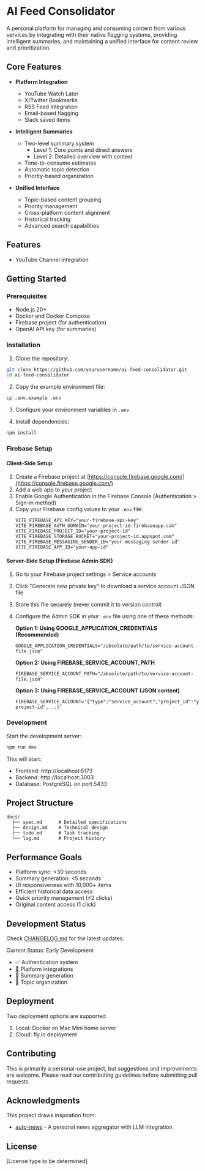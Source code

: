 # AI Feed Consolidator

A personal platform for managing and consuming content from various services by integrating with their native flagging systems, providing intelligent summaries, and maintaining a unified interface for content review and prioritization.

## Core Features

- **Platform Integration**
  - YouTube Watch Later
  - X/Twitter Bookmarks
  - RSS Feed Integration
  - Email-based flagging
  - Slack saved items

- **Intelligent Summaries**
  - Two-level summary system
    - Level 1: Core points and direct answers
    - Level 2: Detailed overview with context
  - Time-to-consume estimates
  - Automatic topic detection
  - Priority-based organization

- **Unified Interface**
  - Topic-based content grouping
  - Priority management
  - Cross-platform content alignment
  - Historical tracking
  - Advanced search capabilities

## Features
- YouTube Channel Integration

## Getting Started

### Prerequisites
- Node.js 20+
- Docker and Docker Compose
- Firebase project (for authentication)
- OpenAI API key (for summaries)

### Installation
1. Clone the repository:
```bash
git clone https://github.com/yourusername/ai-feed-consolidator.git
cd ai-feed-consolidator
```

2. Copy the example environment file:
```bash
cp .env.example .env
```

3. Configure your environment variables in `.env`

4. Install dependencies:
```bash
npm install
```

### Firebase Setup

#### Client-Side Setup
1. Create a Firebase project at [https://console.firebase.google.com/](https://console.firebase.google.com/)
2. Add a web app to your project
3. Enable Google Authentication in the Firebase Console (Authentication > Sign-in method)
4. Copy your Firebase config values to your `.env` file:
   ```
   VITE_FIREBASE_API_KEY="your-firebase-api-key"
   VITE_FIREBASE_AUTH_DOMAIN="your-project-id.firebaseapp.com"
   VITE_FIREBASE_PROJECT_ID="your-project-id"
   VITE_FIREBASE_STORAGE_BUCKET="your-project-id.appspot.com"
   VITE_FIREBASE_MESSAGING_SENDER_ID="your-messaging-sender-id"
   VITE_FIREBASE_APP_ID="your-app-id"
   ```

#### Server-Side Setup (Firebase Admin SDK)
1. Go to your Firebase project settings > Service accounts
2. Click "Generate new private key" to download a service account JSON file
3. Store this file securely (never commit it to version control)
4. Configure the Admin SDK in your `.env` file using one of these methods:

   **Option 1: Using GOOGLE_APPLICATION_CREDENTIALS (Recommended)**
   ```
   GOOGLE_APPLICATION_CREDENTIALS="/absolute/path/to/service-account-file.json"
   ```

   **Option 2: Using FIREBASE_SERVICE_ACCOUNT_PATH**
   ```
   FIREBASE_SERVICE_ACCOUNT_PATH="/absolute/path/to/service-account-file.json"
   ```

   **Option 3: Using FIREBASE_SERVICE_ACCOUNT (JSON content)**
   ```
   FIREBASE_SERVICE_ACCOUNT='{"type":"service_account","project_id":"your-project-id",...}'
   ```

### Development
Start the development server:
```bash
npm run dev
```

This will start:
- Frontend: http://localhost:5173
- Backend: http://localhost:3003
- Database: PostgreSQL on port 5433

## Project Structure
```
docs/
  ├── spec.md      # Detailed specifications
  ├── design.md    # Technical design
  ├── todo.md      # Task tracking
  └── log.md       # Project history
```

## Performance Goals
- Platform sync: <30 seconds
- Summary generation: <5 seconds
- UI responsiveness with 10,000+ items
- Efficient historical data access
- Quick priority management (≤2 clicks)
- Original content access (1 click)

## Development Status
Check [CHANGELOG.md](./CHANGELOG.md) for the latest updates.

Current Status: Early Development
- ✅ Authentication system
- 🚧 Platform integrations
- 🚧 Summary generation
- 🚧 Topic organization

## Deployment
Two deployment options are supported:
1. Local: Docker on Mac Mini home server
2. Cloud: fly.io deployment

## Contributing
This is primarily a personal-use project, but suggestions and improvements are welcome. Please read our contributing guidelines before submitting pull requests.

## Acknowledgments
This project draws inspiration from:
- [auto-news](https://github.com/finaldie/auto-news) - A personal news aggregator with LLM integration

## License
[License type to be determined]
